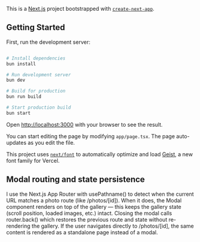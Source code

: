 This is a [Next.js](https://nextjs.org) project bootstrapped with [`create-next-app`](https://nextjs.org/docs/app/api-reference/cli/create-next-app).

## Getting Started

First, run the development server:

```bash

# Install dependencies
bun install

# Run development server
bun dev

# Build for production
bun run build

# Start production build
bun start

```

Open [http://localhost:3000](http://localhost:3000) with your browser to see the result.

You can start editing the page by modifying `app/page.tsx`. The page auto-updates as you edit the file.

This project uses [`next/font`](https://nextjs.org/docs/app/building-your-application/optimizing/fonts) to automatically optimize and load [Geist](https://vercel.com/font), a new font family for Vercel.

## Modal routing and state persistence

I use the Next.js App Router with usePathname() to detect when the current URL matches a photo route (like /photos/[id]). When it does, the Modal component renders on top of the gallery — this keeps the gallery state (scroll position, loaded images, etc.) intact. Closing the modal calls router.back() which restores the previous route and state without re-rendering the gallery. If the user navigates directly to /photos/[id], the same content is rendered as a standalone page instead of a modal.


